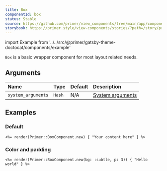 ```yaml
---
title: Box
componentId: box
status: Stable
source: https://github.com/primer/view_components/tree/main/app/components/primer/box_component.rb
storybook: https://primer.style/view-components/stories/?path=/story/primer-box-component
---
```


import Example from '../../src/@primer/gatsby-theme-doctocat/components/example'

<!-- Warning: AUTO-GENERATED file, do not edit. Add code comments to your Ruby instead <3 -->

`Box` is a basic wrapper component for most layout related needs.

## Arguments

| Name | Type | Default | Description |
| :- | :- | :- | :- |
| `system_arguments` | `Hash` | N/A | [System arguments](/system-arguments) |

## Examples

### Default

<Example src="<div data-view-component='true'>Your content here</div>" />

```erb
<%= render(Primer::BoxComponent.new) { "Your content here" } %>
```

### Color and padding

<Example src="<div data-view-component='true' class='color-bg-subtle p-3'>Hello world</div>" />

```erb
<%= render(Primer::BoxComponent.new(bg: :subtle, p: 3)) { "Hello world" } %>
```
